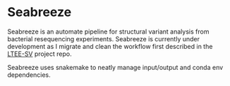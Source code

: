 # Seabreeze
Seabreeze is an automate pipeline for structural variant analysis from bacterial resequencing experiments.
Seabreeze is currently under development as I migrate and clean the workflow first described in the [LTEE-SV](https://github.com/ira-zibbu/LTEE-SV) project repo.

Seabreeze uses snakemake to neatly manage input/output and conda env dependencies.

